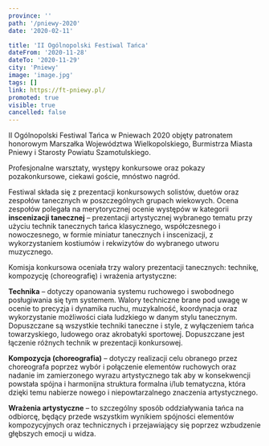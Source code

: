 ```yaml
---
province: ''
path: '/pniewy-2020'
date: '2020-02-11'

title: 'II Ogólnopolski Festiwal Tańca'
dateFrom: '2020-11-28'
dateTo: '2020-11-29'
city: 'Pniewy'
image: 'image.jpg'
tags: []
link: https://ft-pniewy.pl/
promoted: true
visible: true
cancelled: false
---
```

II Ogólnopolski Festiwal Tańca w Pniewach 2020 objęty patronatem honorowym Marszałka Województwa Wielkopolskiego, Burmistrza Miasta Pniewy i Starosty Powiatu Szamotulskiego.

Profesjonalne warsztaty, występy konkursowe oraz pokazy pozakonkursowe, ciekawi goście, mnóstwo nagród. 

Festiwal składa się z prezentacji konkursowych solistów, duetów oraz zespołów tanecznych w 
poszczególnych grupach wiekowych. Ocena zespołów polegała na merytorycznej ocenie występów w 
kategorii **inscenizacji tanecznej** – prezentacji artystycznej wybranego tematu przy użyciu 
technik tanecznych tańca klasycznego, współczesnego i nowoczesnego, w formie miniatur tanecznych i inscenizacji, z wykorzystaniem kostiumów i rekwizytów do wybranego utworu muzycznego.

Komisja konkursowa oceniała trzy walory prezentacji tanecznych: technikę, kompozycję (choreografię) i wrażenia artystyczne:

**Technika** – dotyczy opanowania systemu ruchowego i swobodnego posługiwania się tym systemem. 
Walory techniczne brane pod uwagę w ocenie to precyzja i dynamika ruchu, muzykalność, koordynacja oraz wykorzystanie możliwości ciała ludzkiego w danym stylu tanecznym. Dopuszczane są wszystkie techniki taneczne i style, z wyłączeniem tańca towarzyskiego, ludowego oraz akrobatyki sportowej. Dopuszczane jest łączenie różnych technik w prezentacji konkursowej.

**Kompozycja (choreografia)** – dotyczy realizacji celu obranego przez choreografa poprzez wybór i 
połączenie elementów ruchowych oraz nadanie im zamierzonego wyrazu artystycznego tak aby w konsekwencji powstała spójna i harmonijna struktura formalna i/lub tematyczna, która dzięki temu nabierze nowego i niepowtarzalnego znaczenia artystycznego.

**Wrażenia artystyczne** – to szczególny sposób oddziaływania tańca na odbiorcę, będący przede 
wszystkim wynikiem spójności elementów kompozycyjnych oraz technicznych i przejawiający się poprzez wzbudzenie głębszych emocji u widza.
